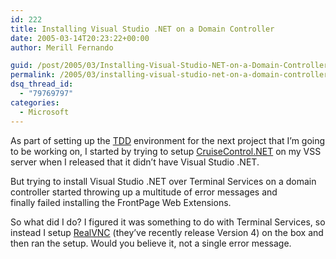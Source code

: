 ```yaml
---
id: 222
title: Installing Visual Studio .NET on a Domain Controller
date: 2005-03-14T20:23:22+00:00
author: Merill Fernando

guid: /post/2005/03/Installing-Visual-Studio-NET-on-a-Domain-Controller.aspx
permalink: /2005/03/installing-visual-studio-net-on-a-domain-controller/
dsq_thread_id:
  - "79769797"
categories:
  - Microsoft
---
```

<p>As part of setting up the <a href="http://www.testdriven.com/">TDD</a> environment for the next project that I&rsquo;m going to be working on, I started by trying to setup <a href="http://cruisecontrol.sourceforge.net/">CruiseControl.NET</a> on my VSS server when I released that it didn&rsquo;t have Visual Studio .NET. </p>
<p>But trying to install Visual Studio .NET over Terminal Services on a domain controller&nbsp;started throwing up a multitude of error messages and finally&nbsp;failed installing the FrontPage Web Extensions. </p>
<p>So what did I do? I figured it was something to do with Terminal Services, so instead I setup <a href="http://www.realvnc.com/">RealVNC</a> (they&rsquo;ve recently release Version 4) on the box and then ran the setup. Would you believe it, not a single error message.</p>